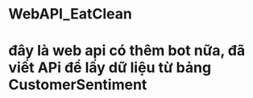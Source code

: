 # WebAPI_EatClean
# đây là web api có thêm bot nữa, đã viết APi để lấy dữ liệu từ bảng CustomerSentiment
